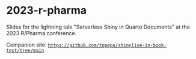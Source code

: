 # 2023-r-pharma

Slides for the lightning talk "Serverless Shiny in Quarto Documents" at the 2023 R/Pharma conference. 

Companion site: [`https://github.com/topepo/shinylive-in-book-test/tree/main`](https://github.com/topepo/shinylive-in-book-test/tree/main)

